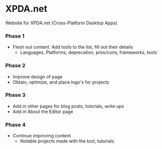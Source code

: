 # XPDA.net

Website for XPDA.net (Cross-Platform Desktop Apps)


### Phase 1

* Flesh out content. Add tools to the list, fill out their details
   * Languages, Platforms, deprecation, pros/cons, frameworks, tools

### Phase 2

* Improve design of page
* Obtain, optimize, and place logo's for projects

### Phase 3

* Add in other pages for blog posts, tutorials, write ups
* Add in About the Editor page

### Phase 4

* Continue improving content
   * Notable projects made with the tool, tutorials
